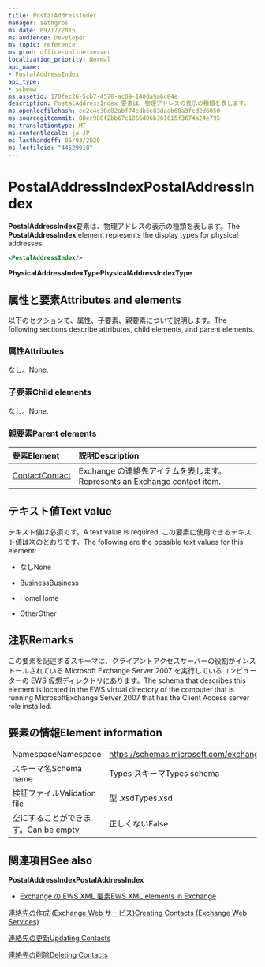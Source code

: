 ```yaml
---
title: PostalAddressIndex
manager: sethgros
ms.date: 09/17/2015
ms.audience: Developer
ms.topic: reference
ms.prod: office-online-server
localization_priority: Normal
api_name:
- PostalAddressIndex
api_type:
- schema
ms.assetid: 170fec26-5cb7-4578-ac09-140da9a6c84e
description: PostalAddressIndex 要素は、物理アドレスの表示の種類を表します。
ms.openlocfilehash: ee2c4c30c82abf74edb5e83daab68a3fcd2d6050
ms.sourcegitcommit: 88ec988f2bb67c1866d06b361615f3674a24e795
ms.translationtype: MT
ms.contentlocale: ja-JP
ms.lasthandoff: 06/03/2020
ms.locfileid: "44529918"
---
```

# <a name="postaladdressindex"></a><span data-ttu-id="175e9-103">PostalAddressIndex</span><span class="sxs-lookup"><span data-stu-id="175e9-103">PostalAddressIndex</span></span>

<span data-ttu-id="175e9-104">**PostalAddressIndex**要素は、物理アドレスの表示の種類を表します。</span><span class="sxs-lookup"><span data-stu-id="175e9-104">The **PostalAddressIndex** element represents the display types for physical addresses.</span></span> 
  
```xml
<PostalAddressIndex/>
```

 <span data-ttu-id="175e9-105">**PhysicalAddressIndexType**</span><span class="sxs-lookup"><span data-stu-id="175e9-105">**PhysicalAddressIndexType**</span></span>
## <a name="attributes-and-elements"></a><span data-ttu-id="175e9-106">属性と要素</span><span class="sxs-lookup"><span data-stu-id="175e9-106">Attributes and elements</span></span>

<span data-ttu-id="175e9-107">以下のセクションで、属性、子要素、親要素について説明します。</span><span class="sxs-lookup"><span data-stu-id="175e9-107">The following sections describe attributes, child elements, and parent elements.</span></span>
  
### <a name="attributes"></a><span data-ttu-id="175e9-108">属性</span><span class="sxs-lookup"><span data-stu-id="175e9-108">Attributes</span></span>

<span data-ttu-id="175e9-109">なし。</span><span class="sxs-lookup"><span data-stu-id="175e9-109">None.</span></span>
  
### <a name="child-elements"></a><span data-ttu-id="175e9-110">子要素</span><span class="sxs-lookup"><span data-stu-id="175e9-110">Child elements</span></span>

<span data-ttu-id="175e9-111">なし。</span><span class="sxs-lookup"><span data-stu-id="175e9-111">None.</span></span>
  
### <a name="parent-elements"></a><span data-ttu-id="175e9-112">親要素</span><span class="sxs-lookup"><span data-stu-id="175e9-112">Parent elements</span></span>

|<span data-ttu-id="175e9-113">**要素**</span><span class="sxs-lookup"><span data-stu-id="175e9-113">**Element**</span></span>|<span data-ttu-id="175e9-114">**説明**</span><span class="sxs-lookup"><span data-stu-id="175e9-114">**Description**</span></span>|
|:-----|:-----|
|[<span data-ttu-id="175e9-115">Contact</span><span class="sxs-lookup"><span data-stu-id="175e9-115">Contact</span></span>](contact.md) <br/> |<span data-ttu-id="175e9-116">Exchange の連絡先アイテムを表します。</span><span class="sxs-lookup"><span data-stu-id="175e9-116">Represents an Exchange contact item.</span></span>  <br/> |
   
## <a name="text-value"></a><span data-ttu-id="175e9-117">テキスト値</span><span class="sxs-lookup"><span data-stu-id="175e9-117">Text value</span></span>

<span data-ttu-id="175e9-118">テキスト値は必須です。</span><span class="sxs-lookup"><span data-stu-id="175e9-118">A text value is required.</span></span> <span data-ttu-id="175e9-119">この要素に使用できるテキスト値は次のとおりです。</span><span class="sxs-lookup"><span data-stu-id="175e9-119">The following are the possible text values for this element:</span></span>
  
- <span data-ttu-id="175e9-120">なし</span><span class="sxs-lookup"><span data-stu-id="175e9-120">None</span></span>
    
- <span data-ttu-id="175e9-121">Business</span><span class="sxs-lookup"><span data-stu-id="175e9-121">Business</span></span>
    
- <span data-ttu-id="175e9-122">Home</span><span class="sxs-lookup"><span data-stu-id="175e9-122">Home</span></span>
    
- <span data-ttu-id="175e9-123">Other</span><span class="sxs-lookup"><span data-stu-id="175e9-123">Other</span></span>
    
## <a name="remarks"></a><span data-ttu-id="175e9-124">注釈</span><span class="sxs-lookup"><span data-stu-id="175e9-124">Remarks</span></span>

<span data-ttu-id="175e9-125">この要素を記述するスキーマは、クライアントアクセスサーバーの役割がインストールされている Microsoft Exchange Server 2007 を実行しているコンピューターの EWS 仮想ディレクトリにあります。</span><span class="sxs-lookup"><span data-stu-id="175e9-125">The schema that describes this element is located in the EWS virtual directory of the computer that is running MicrosoftExchange Server 2007 that has the Client Access server role installed.</span></span>
  
## <a name="element-information"></a><span data-ttu-id="175e9-126">要素の情報</span><span class="sxs-lookup"><span data-stu-id="175e9-126">Element information</span></span>

|||
|:-----|:-----|
|<span data-ttu-id="175e9-127">Namespace</span><span class="sxs-lookup"><span data-stu-id="175e9-127">Namespace</span></span>  <br/> |https://schemas.microsoft.com/exchange/services/2006/types  <br/> |
|<span data-ttu-id="175e9-128">スキーマ名</span><span class="sxs-lookup"><span data-stu-id="175e9-128">Schema name</span></span>  <br/> |<span data-ttu-id="175e9-129">Types スキーマ</span><span class="sxs-lookup"><span data-stu-id="175e9-129">Types schema</span></span>  <br/> |
|<span data-ttu-id="175e9-130">検証ファイル</span><span class="sxs-lookup"><span data-stu-id="175e9-130">Validation file</span></span>  <br/> |<span data-ttu-id="175e9-131">型 .xsd</span><span class="sxs-lookup"><span data-stu-id="175e9-131">Types.xsd</span></span>  <br/> |
|<span data-ttu-id="175e9-132">空にすることができます。</span><span class="sxs-lookup"><span data-stu-id="175e9-132">Can be empty</span></span>  <br/> |<span data-ttu-id="175e9-133">正しくない</span><span class="sxs-lookup"><span data-stu-id="175e9-133">False</span></span>  <br/> |
   
## <a name="see-also"></a><span data-ttu-id="175e9-134">関連項目</span><span class="sxs-lookup"><span data-stu-id="175e9-134">See also</span></span>



 <span data-ttu-id="175e9-135">**PostalAddressIndex**</span><span class="sxs-lookup"><span data-stu-id="175e9-135">**PostalAddressIndex**</span></span>


- [<span data-ttu-id="175e9-136">Exchange の EWS XML 要素</span><span class="sxs-lookup"><span data-stu-id="175e9-136">EWS XML elements in Exchange</span></span>](ews-xml-elements-in-exchange.md)


[<span data-ttu-id="175e9-137">連絡先の作成 (Exchange Web サービス)</span><span class="sxs-lookup"><span data-stu-id="175e9-137">Creating Contacts (Exchange Web Services)</span></span>](https://msdn.microsoft.com/library/4845917e-70d1-481c-bbd7-011ec6571789%28Office.15%29.aspx)
  
[<span data-ttu-id="175e9-138">連絡先の更新</span><span class="sxs-lookup"><span data-stu-id="175e9-138">Updating Contacts</span></span>](https://msdn.microsoft.com/library/9a865953-b94a-4229-b632-2dee433314be%28Office.15%29.aspx)
  
[<span data-ttu-id="175e9-139">連絡先の削除</span><span class="sxs-lookup"><span data-stu-id="175e9-139">Deleting Contacts</span></span>](https://msdn.microsoft.com/library/fcc3dc84-cd3e-455e-a1a7-ae6921c9b588%28Office.15%29.aspx)

